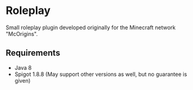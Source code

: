 # Roleplay
Small roleplay plugin developed originally for the Minecraft network "McOrigins".

## Requirements
* Java 8
* Spigot 1.8.8 (May support other versions as well, but no guarantee is given)
